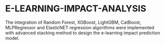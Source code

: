 # E-LEARNING-IMPACT-ANALYSIS
The integration of Random Forest, XGBoost, LightGBM, CatBoost, MLPRegressor and ElasticNET regression algorithms were implemented with advanced stacking method to design the e-learning impact prediction model. 
